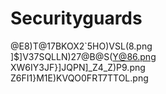 # Securityguards

@E8)T@17BKOX2`5HO)VSL(8.png 	
]$]V37SQLLN)27@B@S(Y@86.png 	
XW6IY3JF}]JQPN]_Z4_Z)P9.png 	
Z6FI1}M1E)KVQO0FRT7TTOL.png
